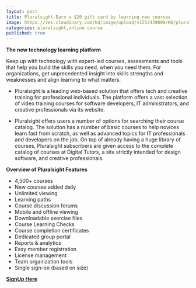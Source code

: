 ```yaml
---
layout: post
title: Pluralsight-Earn a $20 gift card by learning new courses 
image: https://res.cloudinary.com/kd/image/upload/v1553439809/KD/pluralsight.jpg
categories: pluralsight,online course
published: true
---
```

**The new technology learning platform**

Keep up with technology with expert-led courses, assessments and tools that help you build the skills you need, when you need them. For organizations, get unprecedented insight into skills strengths and weaknesses and align learning to what matters.

* Pluralsight is a leading web-based solution that offers tech and creative training for professional individuals. The platform offers a vast selection of video training courses for software developers, IT administrators, and creative professionals via its website.

* Pluralsight offers users a number of options for searching their course catalog. The solution has a number of basic courses to help novices learn fast from scratch, as well as advanced topics for IT professionals and developers on the job. On top of already having a huge library of courses, Pluralsight subscribers are given access to the complete catalog of courses at Digital Tutors, a site strictly intended for design software, and creative professionals.

**Overview of Pluralsight Features**

* 4,500+ courses
* New courses added daily
* Unlimited viewing
* Learning paths
* Course discussion forums
* Mobile and offline viewing
* Downloadable exercise files
* Course Learning Checks
* Course completion certificates
* Dedicated group portal
* Reports & analytics
* Easy member registration
* License management
* Team organization tools
* Single sign-on (based on size)

**[SignUp Here](http://referral.pluralsight.com/mQeP22F)**
